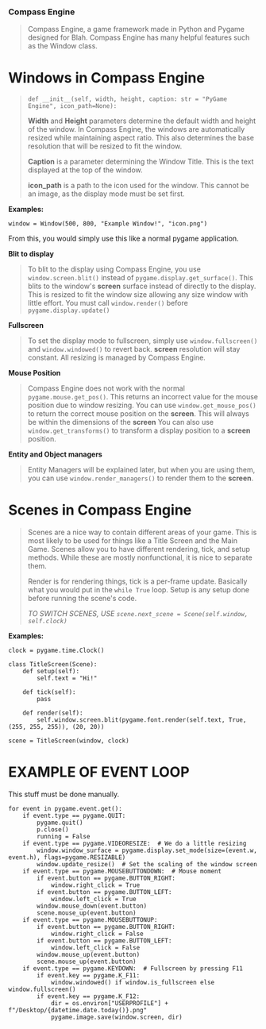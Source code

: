 ### Compass Engine

> Compass Engine, a game framework made in Python and Pygame designed for Blah.
> Compass Engine has many helpful features such as the Window class. 


# Windows in Compass Engine

> `def __init__(self, width, height, caption: str = "PyGame Engine", icon_path=None):`
> 
> **Width** and **Height** parameters determine the default width and height of the window.
> In Compass Engine, the windows are automatically resized while maintaining aspect ratio.
> This also determines the base resolution that will be resized to fit the window.
> 
> **Caption** is a parameter determining the Window Title. This is the text displayed at the top of the window.
> 
> **icon_path** is a path to the icon used for the window. This cannot be an image, as the display mode must be set first.

**Examples:**
```
window = Window(500, 800, "Example Window!", "icon.png")
```
From this, you would simply use this like a normal pygame application.

**Blit to display**
> To blit to the display using Compass Engine, you use `window.screen.blit()` instead of `pygame.display.get_surface()`.
> This blits to the window's **screen** surface instead of directly to the display.
> This is resized to fit the window size allowing any size window with little effort.
> You must call `window.render()` before `pygame.display.update()` 

**Fullscreen**
> To set the display mode to fullscreen, simply use `window.fullscreen()` and `window.windowed()` to revert back.
>  **screen** resolution will stay constant. All resizing is managed by Compass Engine.

**Mouse Position**
> Compass Engine does not work with the normal `pygame.mouse.get_pos()`. This returns an incorrect value for the mouse position due to window resizing.
> You can use `window.get_mouse_pos()` to return the correct mouse position on the **screen**. This will always be within the dimensions of the **screen**
> You can also use `window.get_transforms()` to transform a display position to a **screen** position.

**Entity and Object managers**
> Entity Managers will be explained later, but when you are using them, you can use `window.render_managers()` to render them to the **screen**.

# Scenes in Compass Engine
> Scenes are a nice way to contain different areas of your game. This is most likely to be used for things like a Title Screen and the Main Game.
> Scenes allow you to have different rendering, tick, and setup methods.
> While these are mostly nonfunctional, it is nice to separate them.
> 
> Render is for rendering things, tick is a per-frame update. Basically what you would put in the `while True` loop.
> Setup is any setup done before running the scene's code.
> 
> _TO SWITCH SCENES, USE `scene.next_scene = Scene(self.window, self.clock)`_

**Examples:**
```
clock = pygame.time.Clock()

class TitleScreen(Scene):
    def setup(self):
        self.text = "Hi!"
        
    def tick(self):
        pass
    
    def render(self):
        self.window.screen.blit(pygame.font.render(self.text, True, (255, 255, 255)), (20, 20))
        
scene = TitleScreen(window, clock)
```

# EXAMPLE OF EVENT LOOP

This stuff must be done manually.

```
for event in pygame.event.get():
    if event.type == pygame.QUIT:
        pygame.quit()
        p.close()
        running = False
    if event.type == pygame.VIDEORESIZE:  # We do a little resizing
        window.window_surface = pygame.display.set_mode(size=(event.w, event.h), flags=pygame.RESIZABLE)
        window.update_resize()  # Set the scaling of the window screen
    if event.type == pygame.MOUSEBUTTONDOWN:  # Mouse moment
        if event.button == pygame.BUTTON_RIGHT:
            window.right_click = True
        if event.button == pygame.BUTTON_LEFT:
            window.left_click = True
        window.mouse_down(event.button)
        scene.mouse_up(event.button)
    if event.type == pygame.MOUSEBUTTONUP:
        if event.button == pygame.BUTTON_RIGHT:
            window.right_click = False
        if event.button == pygame.BUTTON_LEFT:
            window.left_click = False
        window.mouse_up(event.button)
        scene.mouse_up(event.button)
    if event.type == pygame.KEYDOWN:  # Fullscreen by pressing F11
        if event.key == pygame.K_F11:
            window.windowed() if window.is_fullscreen else window.fullscreen()
        if event.key == pygame.K_F12:
            dir = os.environ["USERPROFILE"] + f"/Desktop/{datetime.date.today()}.png"
            pygame.image.save(window.screen, dir)
```
